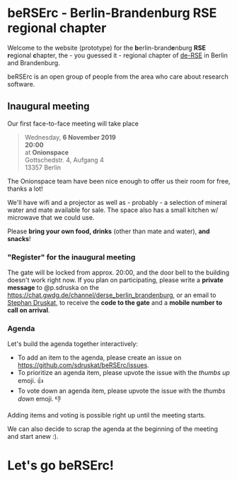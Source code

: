 # beRSErc - Berlin-Brandenburg RSE regional chapter

Welcome to the website (prototype) for the **b**erlin-brand**e**nburg **RSE** **r**egional **c**hapter, the - you guessed it - regional chapter of [de-RSE](https://de-rse.org) in Berlin and Brandenburg.

beRSErc is an open group of people from the area who care about research software.

## Inaugural meeting

Our first face-to-face meeting will take place

> Wednesday, **6 November 2019**  
> **20:00**  
> at **Onionspace**  
> Gottschedstr. 4, Aufgang 4  
> 13357 Berlin

The Onionspace team have been nice enough to offer us their room for free, thanks a lot!

We'll have wifi and a projector as well as - probably - a selection of mineral water and mate available for sale.
The space also has a small kitchen w/ microwave that we could use.

Please **bring your own food, drinks** (other than mate and water), **and snacks**!

### "Register" for the inaugural meeting

The gate will be locked from approx. 20:00, and the door bell to the building doesn't work right now.
If you plan on participating, please write a **private message** to @p.sdruska on the <https://chat.gwdg.de/channel/derse_berlin_brandenburg>,
or an email to [Stephan Druskat](https://www.dlr.de/sc/en/desktopdefault.aspx/tabid-1192/1635_read-37013/sortby-b_city/), to receive the **code to the gate** and a **mobile number to call on arrival**.

### Agenda

Let's build the agenda together interactively:

- To add an item to the agenda, please create an issue on <https://github.com/sdruskat/beRSErc/issues>.
- To prioritize an agenda item, please upvote the issue with the *thumbs up* emoji. 👍 
- To vote down an agenda item, please upvote the issue with the *thumbs down* emoji. 👎 

Adding items and voting is possible right up until the meeting starts.

We can also decide to scrap the agenda at the beginning of the meeting and start anew :).

# **Let's go beRSErc!**
